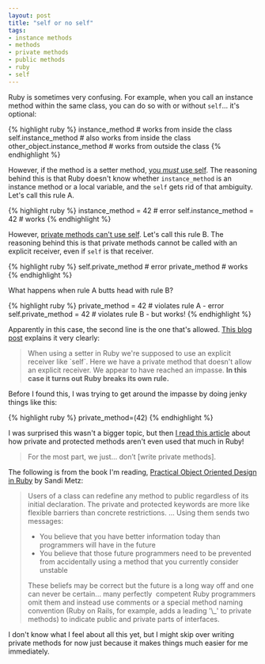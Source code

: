 ```yaml
---
layout: post
title: "self or no self"
tags:
- instance methods
- methods
- private methods
- public methods
- ruby
- self
---
```



Ruby is sometimes very confusing. For example, when you call an instance method within the same class, you can do so with or without `self`... it's optional:

{% highlight ruby %}
instance_method # works from inside the class
self.instance_method # also works from inside the class
other_object.instance_method # works from outside the class
{% endhighlight %}

However, if the method is a setter method, <a href="http://www.rubyfleebie.com/use-self-explicitly/">you <em>must</em> use self</a>. The reasoning behind this is that Ruby doesn't know whether `instance_method` is an instance method or a local variable, and the `self` gets rid of that ambiguity. Let's call this rule A.

{% highlight ruby %}
instance_method = 42 # error
self.instance_method = 42 # works
{% endhighlight %}

However, <a href="http://stackoverflow.com/questions/4293215/understanding-private-methods-in-ruby">private methods can't use self</a>. Let's call this rule B. The reasoning behind this is that private methods cannot be called with an explicit receiver, even if `self` is that receiver.

{% highlight ruby %}
self.private_method # error
private_method # works
{% endhighlight %}

What happens when rule A butts head with rule B?

{% highlight ruby %}
private_method = 42 # violates rule A - error
self.private_method = 42 # violates rule B - but works!
{% endhighlight %}

Apparently in this case, the second line is the one that's allowed. <a href="ttp://devblog.orgsync.com/2013/05/20/private-and-protected-they-might-not-mean-what-you-think-they-mean/">This blog post</a> explains it very clearly:
<blockquote>When using a setter in Ruby we're supposed to use an explicit receiver like `self`. Here we have a private method that doesn't allow an explicit receiver. We appear to have reached an impasse. <strong>In this case it turns out Ruby breaks its own rule.</strong></blockquote>
Before I found this, I was trying to get around the impasse by doing jenky things like this:

{% highlight ruby %}
private_method=(42)
{% endhighlight %}

I was surprised this wasn't a bigger topic, but then <a href="http://heartmindcode.com/2013/04/25/private_accessors_in_ruby/">I read this article</a> about how private and protected methods aren't even used that much in Ruby!
<blockquote>For the most part, we just... don’t [write private methods].</blockquote>
The following is from the book I'm reading, <a href="http://www.poodr.com/">Practical Object Oriented Design in Ruby</a> by Sandi Metz:
<blockquote>Users of a class can redefine any method to public regardless of its initial declaration. The private and protected keywords are more like flexible barriers than concrete restrictions. ... Using them sends two messages:
<ul>
	<li>You believe that you have better information today than programmers will have in the future</li>
	<li>You believe that those future programmers need to be prevented from accidentally using a method that you currently consider unstable</li>
</ul>
These beliefs may be correct but the future is a long way off and one can never be certain... many perfectly  competent Ruby programmers omit them and instead use comments or a special method naming convention (Ruby on Rails, for example, adds a leading '\_' to private methods) to indicate public and private parts of interfaces.</blockquote>
I don't know what I feel about all this yet, but I might skip over writing private methods for now just because it makes things much easier for me immediately.